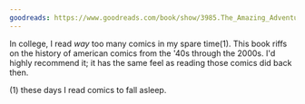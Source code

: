 ```yaml
---
goodreads: https://www.goodreads.com/book/show/3985.The_Amazing_Adventures_of_Kavalier_Clay
---
```


In college, I read _way_ too many comics in my spare time(1).
This book riffs on the history of american comics from the '40s through the 2000s.
I'd highly recommend it; it has the same feel as reading those comics did back then.

(1) these days I read comics to fall asleep.
